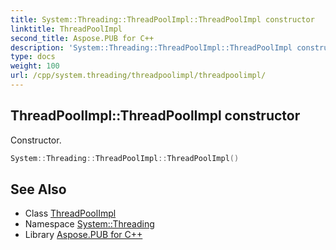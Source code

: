 ```yaml
---
title: System::Threading::ThreadPoolImpl::ThreadPoolImpl constructor
linktitle: ThreadPoolImpl
second_title: Aspose.PUB for C++
description: 'System::Threading::ThreadPoolImpl::ThreadPoolImpl constructor. Constructor in C++.'
type: docs
weight: 100
url: /cpp/system.threading/threadpoolimpl/threadpoolimpl/
---
```

## ThreadPoolImpl::ThreadPoolImpl constructor


Constructor.

```cpp
System::Threading::ThreadPoolImpl::ThreadPoolImpl()
```

## See Also

* Class [ThreadPoolImpl](../)
* Namespace [System::Threading](../../)
* Library [Aspose.PUB for C++](../../../)
